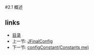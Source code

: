 #2.1 概述


## links
   * [目录](<preface.md>)
   * 上一节: [JFinalConfig](<2.md>)
   * 下一节: [configConstant(Constants me)](<2.2.md>)

